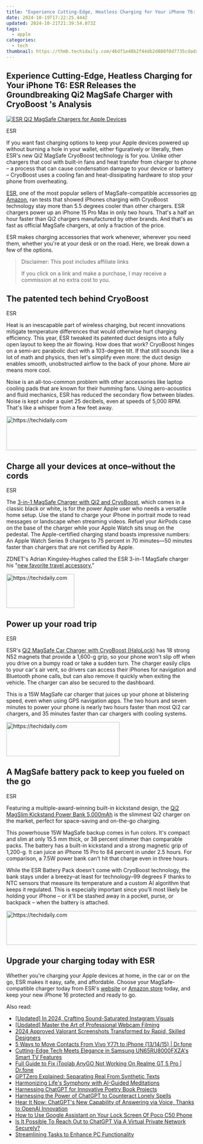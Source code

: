 ```yaml
---
title: "Experience Cutting-Edge, Heatless Charging for Your iPhone T6: ESR Releases the Groundbreaking Qi2 MagSafe Charger with CryoBoost 'S Analysis"
date: 2024-10-19T17:22:25.444Z
updated: 2024-10-21T21:39:54.073Z
tags:
  - apple
categories:
  - tech
thumbnail: https://thmb.techidaily.com/46df1e48b2f44db2d880f0d7735cdada8076c6dcb75637faff2a09a30c684309.jpg
---
```


## Experience Cutting-Edge, Heatless Charging for Your iPhone T6: ESR Releases the Groundbreaking Qi2 MagSafe Charger with CryoBoost 's Analysis

[![ESR Qi2 MagSafe Chargers for Apple Devices](https://www.zdnet.com/a/img/resize/3edfda6c425601ebd7dba3aacdfa11fecad3dc8a/2024/09/09/c9f187cf-13c3-48fb-aa32-d790e2fb4ddc/esr-magsafe-chargers-lineup.png?auto=webp&width=1280)](https://shareasale.com/r.cfm?b=1200223&u=4338022&m=80610&afftrack=techidaily&urllink=https%3A%2F%2Fturtlebeacheu.sjv.io%2F1r0r59) 

ESR

If you want fast charging options to keep your Apple devices powered up without burning a hole in your wallet, either figuratively or literally, then ESR's new Qi2 MagSafe CryoBoost technology is for you. Unlike other chargers that cool with built-in fans and heat transfer from charger to phone – a process that can cause condensation damage to your device or battery – CryoBoost uses a cooling fan and heat-dissipating hardware to stop your phone from overheating.

[ESR](https://shareasale.com/r.cfm?b=1200223&u=4338022&m=80610&afftrack=techidaily&urllink=https%3A%2F%2Flightailing.sjv.io%2Fk0ez0m), one of the most popular sellers of MagSafe-compatible accessories [on Amazon](https://buy.geni.us/Proxy.ashx?TSID=368250&GR%5FURL=https%3A%2F%2Fwww.amazon.com%2Fstores%2Fpage%2FF8F41757-5DFD-4200-864A-89C840659146%3Fmaas%3Dmaas%5Fadg%5FA725BDDF69E5078F3126A5A9395F88CB%5Fafap%5Fabs%26ref%5F%3Daa%5Fmaas%26tag%3Dzd-buy-button-20%26ascsubtag%3D%5F%5FCOM%5FCLICK%5FID%5F%5F%7C522ade4a-1879-4a83-a049-858fc6827bfe%7Cdtp&dtb=1), ran tests that showed iPhones charging with CryoBoost technology stay more than 5.5 degrees cooler than other chargers. ESR chargers power up an iPhone 15 Pro Max in only two hours. That's a half an hour faster than Qi2 chargers manufactured by other brands. And that's as fast as official MagSafe chargers, at only a fraction of the price.

ESR makes charging accessories that work whenever, wherever you need them, whether you're at your desk or on the road. Here, we break down a few of the options.

>  Disclaimer: This post includes affiliate links
>
>  If you click on a link and make a purchase, I may receive a commission at no extra cost to you.
>

## **The patented tech behind CryoBoost**

ESR

Heat is an inescapable part of wireless charging, but recent innovations mitigate temperature differences that would otherwise hurt charging efficiency. This year, ESR tweaked its patented duct designs into a fully open layout to keep the air flowing. How does that work? CryoBoost hinges on a semi-arc parabolic duct with a 103-degree tilt. If that still sounds like a lot of math and physics, then let's simplify even more: the duct design enables smooth, unobstructed airflow to the back of your phone. More air means more cool.

Noise is an all-too-common problem with other accessories like laptop cooling pads that are known for their humming fans. Using aero-acoustics and fluid mechanics, ESR has reduced the secondary flow between blades. Noise is kept under a quiet 25 decibels, even at speeds of 5,000 RPM. That's like a whisper from a few feet away. 

<!-- affiliate ads begin -->
<a href="https://homestyler.sjv.io/c/5597632/1943647/22993" target="_top" id="1943647">
  <img src="//a.impactradius-go.com/display-ad/22993-1943647" border="0" alt="https://techidaily.com" width="728" height="90"/>
</a>
<img height="0" width="0" src="https://homestyler.sjv.io/i/5597632/1943647/22993" style="position:absolute;visibility:hidden;" border="0" />
<!-- affiliate ads end -->

## **Charge all your devices at once–without the cords**

[](https://www.amazon.com/dp/B0D7YXQ77M?maas=maas%5Fadg%5F5781BA6D8E54F798A74B779BCA342291%5Fafap%5Fabs&ref%5F=aa%5Fmaas&tag=maas&tag=zdnet-buy-button-20) 

ESR

The [3-in-1 MagSafe Charger with Qi2 and CryoBoost](https://buy.geni.us/Proxy.ashx?TSID=368250&GR%5FURL=https%3A%2F%2Fwww.amazon.com%2Fdp%2FB0D7YXQ77M%3Fmaas%3Dmaas%5Fadg%5F5781BA6D8E54F798A74B779BCA342291%5Fafap%5Fabs%26ref%5F%3Daa%5Fmaas%26tag%3Dzd-buy-button-20%26ascsubtag%3D%5F%5FCOM%5FCLICK%5FID%5F%5F%7C522ade4a-1879-4a83-a049-858fc6827bfe%7Cdtp&dtb=1), which comes in a classic black or white, is for the power Apple user who needs a versatile home setup. Use the stand to charge your iPhone in portrait mode to read messages or landscape when streaming videos. Refuel your AirPods case on the base of the charger while your Apple Watch sits snug on the pedestal. The Apple-certified charging stand boasts impressive numbers: An Apple Watch Series 9 charges to 75 percent in 70 minutes—50 minutes faster than chargers that are not certified by Apple.

ZDNET's Adrian Kingsley-Hughes called the ESR 3-in-1 MagSafe charger his "[new favorite travel accessory.](https://www.zdnet.com/article/this-3-in-1-magsafe-charger-is-my-new-favorite-travel-accessory-and-it-supports-qi2/)"

<!-- affiliate ads begin -->
<a href="https://aligracehair.sjv.io/c/5597632/2135411/19272" target="_top" id="2135411">
  <img src="//a.impactradius-go.com/display-ad/19272-2135411" border="0" alt="https://techidaily.com" width="180" height="90"/>
</a>
<img height="0" width="0" src="https://aligracehair.sjv.io/i/5597632/2135411/19272" style="position:absolute;visibility:hidden;" border="0" />
<!-- affiliate ads end -->

## **Power up your road trip**

[](https://www.amazon.com/dp/B0D7MSX6GG?maas=maas%5Fadg%5FE332C8286640FABC130335C5E8F1B46F%5Fafap%5Fabs&ref%5F=aa%5Fmaas&tag=maas&tag=zdnet-buy-button-20) 

ESR

ESR's [Qi2 MagSafe Car Charger with CryoBoost (HaloLock)](https://buy.geni.us/Proxy.ashx?TSID=368250&GR%5FURL=https%3A%2F%2Fwww.amazon.com%2Fdp%2FB0D7MSX6GG%3Fmaas%3Dmaas%5Fadg%5FE332C8286640FABC130335C5E8F1B46F%5Fafap%5Fabs%26ref%5F%3Daa%5Fmaas%26tag%3Dzd-buy-button-20%26ascsubtag%3D%5F%5FCOM%5FCLICK%5FID%5F%5F%7C522ade4a-1879-4a83-a049-858fc6827bfe%7Cdtp&dtb=1) has 18 strong N52 magnets that provide a 1,600-g grip, so your phone won't slip off when you drive on a bumpy road or take a sudden turn. The charger easily clips to your car's air vent, so drivers can access their iPhones for navigation and Bluetooth phone calls, but can also remove it quickly when exiting the vehicle. The charger can also be secured to the dashboard.

This is a 15W MagSafe car charger that juices up your phone at blistering speed, even when using GPS navigation apps. The two hours and seven minutes to power your phone is nearly two hours faster than most Qi2 car chargers, and 35 minutes faster than car chargers with cooling systems.

<!-- affiliate ads begin -->
<a href="https://aligracehair.sjv.io/c/5597632/2027190/19272" target="_top" id="2027190">
  <img src="//a.impactradius-go.com/display-ad/19272-2027190" border="0" alt="https://techidaily.com" width="300" height="90"/>
</a>
<img height="0" width="0" src="https://aligracehair.sjv.io/i/5597632/2027190/19272" style="position:absolute;visibility:hidden;" border="0" />
<!-- affiliate ads end -->

## **A MagSafe battery pack to keep you fueled on the go**

ESR

Featuring a multiple-award-winning built-in kickstand design, the [Qi2 MagSlim Kickstand Power Bank 5,000mAh](https://buy.geni.us/Proxy.ashx?TSID=368250&GR%5FURL=https%3A%2F%2Fwww.amazon.com%2Fdp%2FB0D7LXJF2R%3Fmaas%3Dmaas%5Fadg%5F3BE47512344C845AA34AF35B60E7C07D%5Fafap%5Fabs%26ref%5F%3Daa%5Fmaas%26tag%3Dzd-buy-button-20%26ascsubtag%3D%5F%5FCOM%5FCLICK%5FID%5F%5F%7C522ade4a-1879-4a83-a049-858fc6827bfe%7Cdtp&dtb=1) is the slimmest Qi2 charger on the market, perfect for space-saving and on-the-go charging.

This powerhouse 15W MagSafe backup comes in fun colors. It's compact and slim at only 15.5 mm thick, or 38 percent slimmer than comparable packs. The battery has a built-in kickstand and a strong magnetic grip of 1,200-g. It can juice an iPhone 15 Pro to 84 percent in under 2.5 hours. For comparison, a 7.5W power bank can't hit that charge even in three hours.

While the ESR Battery Pack doesn't come with CryoBoost technology, the bank stays under a breezy–at least for technology–99 degrees F thanks to NTC sensors that measure its temperature and a custom AI algorithm that keeps it regulated. This is especially important since you'll most likely be holding your iPhone – or it'll be stashed away in a pocket, purse, or backpack – when the battery is attached.

<!-- affiliate ads begin -->
<a href="https://appsumo.8odi.net/c/5597632/2082520/7443" target="_top" id="2082520">
  <img src="//a.impactradius-go.com/display-ad/7443-2082520" border="0" alt="https://techidaily.com" width="728" height="90"/>
</a>
<img height="0" width="0" src="https://appsumo.8odi.net/i/5597632/2082520/7443" style="position:absolute;visibility:hidden;" border="0" />
<!-- affiliate ads end -->

## **Upgrade your charging today with ESR**

Whether you're charging your Apple devices at home, in the car or on the go, ESR makes it easy, safe, and affordable. Choose your MagSafe-compatible charger today from ESR's [website](https://shareasale.com/r.cfm?b=1200223&u=4338022&m=80610&afftrack=techidaily&urllink=https%3A%2F%2Flightailing.sjv.io%2Fk0ez0m) or [Amazon store](https://buy.geni.us/Proxy.ashx?TSID=368250&GR%5FURL=https%3A%2F%2Fwww.amazon.com%2Fstores%2Fpage%2FF8F41757-5DFD-4200-864A-89C840659146%3Fmaas%3Dmaas%5Fadg%5FA725BDDF69E5078F3126A5A9395F88CB%5Fafap%5Fabs%26ref%5F%3Daa%5Fmaas%26tag%3Dzd-buy-button-20%26ascsubtag%3D%5F%5FCOM%5FCLICK%5FID%5F%5F%7C522ade4a-1879-4a83-a049-858fc6827bfe%7Cdtp&dtb=1) today, and keep your new iPhone 16 protected and ready to go.

<ins class="adsbygoogle"
     style="display:block"
     data-ad-format="autorelaxed"
     data-ad-client="ca-pub-7571918770474297"
     data-ad-slot="1223367746"></ins>

<ins class="adsbygoogle"
     style="display:block"
     data-ad-client="ca-pub-7571918770474297"
     data-ad-slot="8358498916"
     data-ad-format="auto"
     data-full-width-responsive="true"></ins>

<span class="atpl-alsoreadstyle">Also read:</span>
<div><ul>
<li><a href="https://instagram-video-recordings.techidaily.com/updated-in-2024-crafting-sound-saturated-instagram-visuals/"><u>[Updated] In 2024, Crafting Sound-Saturated Instagram Visuals</u></a></li>
<li><a href="https://video-screen-grab.techidaily.com/updated-master-the-art-of-professional-webcam-filming/"><u>[Updated] Master the Art of Professional Webcam Filming</u></a></li>
<li><a href="https://youtube-help.techidaily.com/2024-approved-valorant-screenshots-transformed-by-rapid-skilled-designers/"><u>2024 Approved Valorant Screenshots Transformed by Rapid, Skilled Designers</u></a></li>
<li><a href="https://blog-min.techidaily.com/5-ways-to-move-contacts-from-vivo-y77t-to-iphone-131415-drfone-by-drfone-transfer-from-android-transfer-from-android/"><u>5 Ways to Move Contacts From Vivo Y77t to iPhone (13/14/15) | Dr.fone</u></a></li>
<li><a href="https://buynow-reviews.techidaily.com/cutting-edge-tech-meets-elegance-in-samsung-un65ru8000fxzas-smart-tv-features/"><u>Cutting-Edge Tech Meets Elegance in Samsung UN65RU8000FXZA's Smart TV Features</u></a></li>
<li><a href="https://fake-location.techidaily.com/full-guide-to-fix-itoolab-anygo-not-working-on-realme-gt-5-pro-drfone-by-drfone-virtual-android/"><u>Full Guide to Fix iToolab AnyGO Not Working On Realme GT 5 Pro | Dr.fone</u></a></li>
<li><a href="https://tech-hub.techidaily.com/gptzero-explained-separating-real-from-synthetic-texts/"><u>GPTZero Explained: Separating Real From Synthetic Texts</u></a></li>
<li><a href="https://tech-hub.techidaily.com/harmonizing-lifes-symphony-with-ai-guided-meditations/"><u>Harmonizing Life's Symphony with AI-Guided Meditations</u></a></li>
<li><a href="https://tech-hub.techidaily.com/harnessing-chatgpt-for-innovative-poetry-book-projects/"><u>Harnessing ChatGPT for Innovative Poetry Book Projects</u></a></li>
<li><a href="https://tech-hub.techidaily.com/harnessing-the-power-of-chatgpt-to-counteract-lonely-spells/"><u>Harnessing the Power of ChatGPT to Counteract Lonely Spells</u></a></li>
<li><a href="https://tech-hub.techidaily.com/hear-it-now-chatgpts-new-capability-of-answering-via-voice-thanks-to-openai-innovation/"><u>Hear It Now: ChatGPT's New Capability of Answering via Voice, Thanks to OpenAI Innovation</u></a></li>
<li><a href="https://easy-unlock-android.techidaily.com/how-to-use-google-assistant-on-your-lock-screen-of-poco-c50-phone-by-drfone-android/"><u>How to Use Google Assistant on Your Lock Screen Of Poco C50 Phone</u></a></li>
<li><a href="https://tech-hub.techidaily.com/is-it-possible-to-reach-out-to-chatgpt-via-a-virtual-private-network-securely/"><u>Is It Possible To Reach Out to ChatGPT Via A Virtual Private Network Securely?</u></a></li>
<li><a href="https://win11.techidaily.com/streamlining-tasks-to-enhance-pc-functionality/"><u>Streamlining Tasks to Enhance PC Functionality</u></a></li>
</ul></div>


